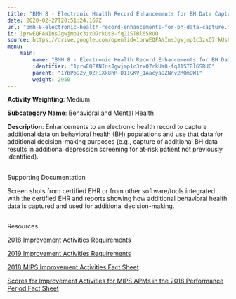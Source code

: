 ```yaml
---
title: "BMH 8 - Electronic Health Record Enhancements for BH Data Capture"
date: 2020-02-27T20:51:24.167Z
url: "bmh-8-electronic-health-record-enhancements-for-bh-data-capture.md"
id: 1prwEQFANInsJgwjmp1c3zxO7rkUs8-fqJ1STBl6SRUQ
source: https://drive.google.com/open?id=1prwEQFANInsJgwjmp1c3zxO7rkUs8-fqJ1STBl6SRUQ
menu:
    main:
        name: "BMH 8 - Electronic Health Record Enhancements for BH Data Capture"
        identifier: "1prwEQFANInsJgwjmp1c3zxO7rkUs8-fqJ1STBl6SRUQ"
        parent: "1YbPb92y_0ZPiXk8hR-D11GKV_1AacyaOZNnv2MQmDWI"
        weight: 2950
---
```









**Activity Weighting**: Medium

**Subcategory Name**: Behavioral and Mental Health

**Description**: Enhancements to an electronic health record to capture additional data on behavioral health (BH) populations and use that data for additional decision-making purposes (e.g., capture of additional BH data results in additional depression screening for at-risk patient not previously identified).







## 

Supporting Documentation

Screen shots from certified EHR or from other software/tools integrated with the certified EHR and reports showing how additional behavioral health data is captured and used for additional decision-making.







## 

Resources

[2018 Improvement Activities Requirements](https://qpp.cms.gov/mips/improvement-activities?py=2018)

[2019 Improvement Activities Requirements](https://qpp.cms.gov/mips/improvement-activities?py=2019)

[2018 MIPS Improvement Activities Fact Sheet](https://qpp.cms.gov/resource/2018%20MIPS%20Improvement%20Activities%20Fact%20Sheet)

[Scores for Improvement Activities for MIPS APMs in the 2018 Performance Period Fact Sheet](https://qpp.cms.gov/resource/2018%20MIPS%20APMs%20improvement%20Activities%20scores%20fact%20sheet)

